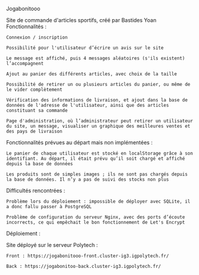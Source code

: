 Jogabonitooo

Site de commande d'articles sportifs, créé par Bastides Yoan
Fonctionnalités :

    Connexion / inscription

    Possibilité pour l'utilisateur d’écrire un avis sur le site

    Le message est affiché, puis 4 messages aléatoires (s'ils existent) l’accompagnent

    Ajout au panier des différents articles, avec choix de la taille

    Possibilité de retirer un ou plusieurs articles du panier, ou même de le vider complètement

    Vérification des informations de livraison, et ajout dans la base de données de l'adresse de l'utilisateur, ainsi que des articles constituant sa commande

    Page d'administration, où l’administrateur peut retirer un utilisateur du site, un message, visualiser un graphique des meilleures ventes et des pays de livraison
    


Fonctionnalités prévues au départ mais non implémentées :

    Le panier de chaque utilisateur est stocké en localStorage grâce à son identifiant. Au départ, il était prévu qu’il soit chargé et affiché depuis la base de données

    Les produits sont de simples images ; ils ne sont pas chargés depuis la base de données. Il n’y a pas de suivi des stocks non plus


Difficultés rencontrées :

    Problème lors du déploiement : impossible de déployer avec SQLite, il a donc fallu passer à PostgreSQL

    Problème de configuration du serveur Nginx, avec des ports d’écoute incorrects, ce qui empêchait le bon fonctionnement de Let's Encrypt


Déploiement :

Site déployé sur le serveur Polytech :

    Front : https://jogabonitooo-front.cluster-ig3.igpolytech.fr/

    Back : https://jogabonitoo-back.cluster-ig3.igpolytech.fr/
